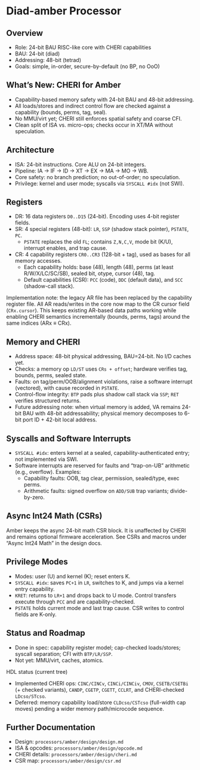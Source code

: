 # Diad-amber Processor

## Overview

- Role: 24-bit BAU RISC-like core with CHERI capabilities
- BAU: 24-bit (diad)
- Addressing: 48-bit (tetrad)
- Goals: simple, in-order, secure-by-default (no BP, no OoO)

## What’s New: CHERI for Amber

- Capability-based memory safety with 24-bit BAU and 48-bit addressing.
- All loads/stores and indirect control flow are checked against a capability (bounds, perms, tag, seal).
- No MMU/virt yet; CHERI still enforces spatial safety and coarse CFI.
- Clean split of ISA vs. micro-ops; checks occur in XT/MA without speculation.

## Architecture

- ISA: 24-bit instructions. Core ALU on 24-bit integers.
- Pipeline: IA → IF → ID → XT → EX → MA → MO → WB.
- Core safety: no branch prediction; no out-of-order; no speculation.
- Privilege: kernel and user mode; syscalls via `SYSCALL #idx` (not SWI).

## Registers

- DR: 16 data registers `D0..D15` (24-bit). Encoding uses 4-bit register fields.
- SR: 4 special registers (48-bit): `LR`, `SSP` (shadow stack pointer), `PSTATE`, `PC`.
  - `PSTATE` replaces the old `FL`; contains `Z,N,C,V`, mode bit (K/U), interrupt enables, and trap cause.
- CR: 4 capability registers `CR0..CR3` (128-bit + tag), used as bases for all memory accesses.
  - Each capability holds: base (48), length (48), perms (at least R/W/X/LC/SC/SB), sealed bit, otype, cursor (48), tag.
  - Default capabilities (CSR): `PCC` (code), `DDC` (default data), and `SCC` (shadow-call stack).

Implementation note: the legacy AR file has been replaced by the capability register file. All AR reads/writes in the core now map to the CR cursor field (`CRx.cursor`). This keeps existing AR-based data paths working while enabling CHERI semantics incrementally (bounds, perms, tags) around the same indices (ARx ≡ CRx).

## Memory and CHERI

- Address space: 48-bit physical addressing, BAU=24-bit. No I/D caches yet.
- Checks: a memory op `LD/ST` uses `CRs + offset`; hardware verifies tag, bounds, perms, sealed state.
- Faults: on tag/perm/OOB/alignment violations, raise a software interrupt (vectored), with cause recorded in `PSTATE`.
- Control-flow integrity: `BTP` pads plus shadow call stack via `SSP`; `RET` verifies structured returns.
 - Future addressing note: when virtual memory is added, VA remains 24-bit BAU with 48-bit addressability; physical memory decomposes to 6-bit port ID + 42-bit local address.

## Syscalls and Software Interrupts

- `SYSCALL #idx`: enters kernel at a sealed, capability-authenticated entry; not implemented via SWI.
- Software interrupts are reserved for faults and “trap-on-UB” arithmetic (e.g., overflow). Examples:
  - Capability faults: OOB, tag clear, permission, sealed/type, exec perms.
  - Arithmetic faults: signed overflow on `ADD/SUB` trap variants; divide-by-zero.

## Async Int24 Math (CSRs)

Amber keeps the async 24-bit math CSR block. It is unaffected by CHERI and remains optional firmware acceleration. See CSRs and macros under “Async Int24 Math” in the design docs.

## Privilege Modes

- Modes: user (U) and kernel (K); reset enters K.
- `SYSCALL #idx`: saves `PC+1` in `LR`, switches to K, and jumps via a kernel entry capability.
- `KRET`: returns to `LR+1` and drops back to U mode. Control transfers execute through `PCC` and are capability-checked.
- `PSTATE` holds current mode and last trap cause. CSR writes to control fields are K-only.

## Status and Roadmap

- Done in spec: capability register model; cap-checked loads/stores; syscall separation; CFI with `BTP/LR/SSP`.
- Not yet: MMU/virt, caches, atomics.

HDL status (current tree)

- Implemented CHERI ops: `CINC/CINCv`, `CINCi/CINCiv`, `CMOV`, `CSETB/CSETBi` (+ checked variants), `CANDP`, `CGETP`, `CGETT`, `CCLRT`, and CHERI-checked `LDcso/STcso`.
- Deferred: memory capability load/store `CLDcso/CSTcso` (full-width cap moves) pending a wider memory path/microcode sequence.

## Further Documentation

- Design: `processors/amber/design/design.md`
- ISA & opcodes: `processors/amber/design/opcode.md`
- CHERI details: `processors/amber/design/cheri.md`
 - CSR map: `processors/amber/design/csr.md`
